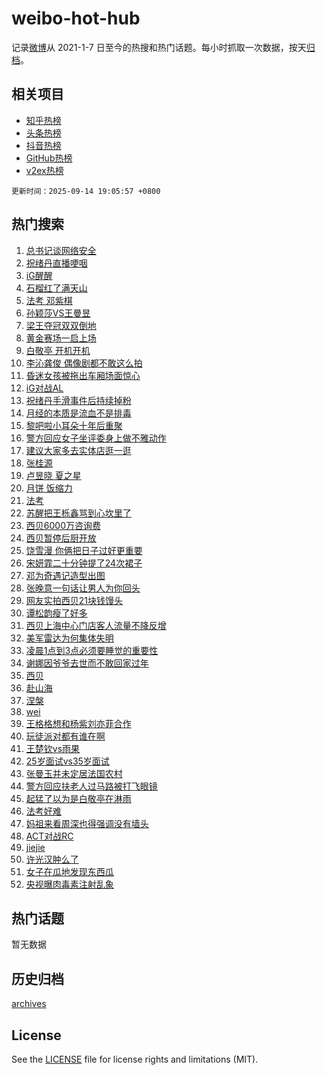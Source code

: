 # weibo-hot-hub

记录[微博](https://www.weibo.com)从 2021-1-7 日至今的热搜和热门话题。每小时抓取一次数据，按天[归档](archives)。

## 相关项目

- [知乎热榜](https://github.com/lonnyzhang423/zhihu-hot-hub)
- [头条热榜](https://github.com/lonnyzhang423/toutiao-hot-hub)
- [抖音热榜](https://github.com/lonnyzhang423/douyin-hot-hub)
- [GitHub热榜](https://github.com/lonnyzhang423/github-hot-hub)
- [v2ex热榜](https://github.com/lonnyzhang423/v2ex-hot-hub)


`更新时间：2025-09-14 19:05:57 +0800`

## 热门搜索

1. [总书记谈网络安全](https://m.weibo.cn/search?containerid=100103type%3D1%26t%3D10%26q%3D%23%E6%80%BB%E4%B9%A6%E8%AE%B0%E8%B0%88%E7%BD%91%E7%BB%9C%E5%AE%89%E5%85%A8%23&stream_entry_id=51&isnewpage=1&extparam=seat%3D1%26cate%3D10103%26pos%3D0%26q%3D%2523%25E6%2580%25BB%25E4%25B9%25A6%25E8%25AE%25B0%25E8%25B0%2588%25E7%25BD%2591%25E7%25BB%259C%25E5%25AE%2589%25E5%2585%25A8%2523%26dgr%3D0%26stream_entry_id%3D51%26c_type%3D51%26filter_type%3Drealtimehot%26display_time%3D1757847956%26pre_seqid%3D17578479563039161558134)
1. [祝绪丹直播哽咽](https://m.weibo.cn/search?containerid=100103type%3D1%26t%3D10%26q%3D%E7%A5%9D%E7%BB%AA%E4%B8%B9%E7%9B%B4%E6%92%AD%E5%93%BD%E5%92%BD&stream_entry_id=31&isnewpage=1&extparam=seat%3D1%26band_rank%3D1%26filter_type%3Drealtimehot%26c_type%3D31%26realpos%3D1%26cate%3D5001%26pos%3D0%26q%3D%25E7%25A5%259D%25E7%25BB%25AA%25E4%25B8%25B9%25E7%259B%25B4%25E6%2592%25AD%25E5%2593%25BD%25E5%2592%25BD%26dgr%3D0%26stream_entry_id%3D31%26lcate%3D5001%26flag%3D1%26display_time%3D1757847956%26pre_seqid%3D17578479563039161558134)
1. [iG醒醒](https://m.weibo.cn/search?containerid=100103type%3D1%26t%3D10%26q%3DiG%E9%86%92%E9%86%92&stream_entry_id=31&isnewpage=1&extparam=seat%3D1%26band_rank%3D2%26filter_type%3Drealtimehot%26c_type%3D31%26realpos%3D2%26cate%3D5001%26pos%3D1%26q%3DiG%25E9%2586%2592%25E9%2586%2592%26dgr%3D0%26stream_entry_id%3D31%26lcate%3D5001%26flag%3D1%26display_time%3D1757847956%26pre_seqid%3D17578479563039161558134)
1. [石榴红了满天山](https://m.weibo.cn/search?containerid=100103type%3D1%26t%3D10%26q%3D%23%E7%9F%B3%E6%A6%B4%E7%BA%A2%E4%BA%86%E6%BB%A1%E5%A4%A9%E5%B1%B1%23&stream_entry_id=31&isnewpage=1&extparam=seat%3D1%26band_rank%3D3%26filter_type%3Drealtimehot%26c_type%3D31%26realpos%3D3%26cate%3D5001%26pos%3D2%26q%3D%2523%25E7%259F%25B3%25E6%25A6%25B4%25E7%25BA%25A2%25E4%25BA%2586%25E6%25BB%25A1%25E5%25A4%25A9%25E5%25B1%25B1%2523%26dgr%3D0%26stream_entry_id%3D31%26lcate%3D5001%26flag%3D0%26display_time%3D1757847956%26pre_seqid%3D17578479563039161558134)
1. [法考 邓紫棋](https://m.weibo.cn/search?containerid=100103type%3D1%26t%3D10%26q%3D%E6%B3%95%E8%80%83+%E9%82%93%E7%B4%AB%E6%A3%8B&stream_entry_id=31&isnewpage=1&extparam=seat%3D1%26band_rank%3D4%26filter_type%3Drealtimehot%26c_type%3D31%26realpos%3D4%26cate%3D5001%26pos%3D3%26q%3D%25E6%25B3%2595%25E8%2580%2583%2520%25E9%2582%2593%25E7%25B4%25AB%25E6%25A3%258B%26dgr%3D0%26stream_entry_id%3D31%26lcate%3D5001%26flag%3D1%26display_time%3D1757847956%26pre_seqid%3D17578479563039161558134)
1. [孙颖莎VS王曼昱](https://m.weibo.cn/search?containerid=100103type%3D1%26t%3D10%26q%3D%E5%AD%99%E9%A2%96%E8%8E%8EVS%E7%8E%8B%E6%9B%BC%E6%98%B1&stream_entry_id=31&isnewpage=1&extparam=seat%3D1%26band_rank%3D5%26filter_type%3Drealtimehot%26c_type%3D31%26realpos%3D5%26cate%3D5001%26pos%3D4%26q%3D%25E5%25AD%2599%25E9%25A2%2596%25E8%258E%258EVS%25E7%258E%258B%25E6%259B%25BC%25E6%2598%25B1%26dgr%3D0%26stream_entry_id%3D31%26lcate%3D5001%26flag%3D1%26display_time%3D1757847956%26pre_seqid%3D17578479563039161558134)
1. [梁王夺冠双双倒地](https://m.weibo.cn/search?containerid=100103type%3D1%26t%3D10%26q%3D%23%E6%A2%81%E7%8E%8B%E5%A4%BA%E5%86%A0%E5%8F%8C%E5%8F%8C%E5%80%92%E5%9C%B0%23&stream_entry_id=31&isnewpage=1&extparam=seat%3D1%26band_rank%3D6%26filter_type%3Drealtimehot%26c_type%3D31%26realpos%3D6%26cate%3D5001%26pos%3D5%26q%3D%2523%25E6%25A2%2581%25E7%258E%258B%25E5%25A4%25BA%25E5%2586%25A0%25E5%258F%258C%25E5%258F%258C%25E5%2580%2592%25E5%259C%25B0%2523%26dgr%3D0%26stream_entry_id%3D31%26lcate%3D5001%26flag%3D0%26display_time%3D1757847956%26pre_seqid%3D17578479563039161558134)
1. [黄金赛场一启上场](https://m.weibo.cn/search?containerid=100103type%3D1%26t%3D10%26q%3D%23%E9%BB%84%E9%87%91%E8%B5%9B%E5%9C%BA%E4%B8%80%E5%90%AF%E4%B8%8A%E5%9C%BA%23&stream_entry_id=31&isnewpage=1&extparam=seat%3D1%26band_rank%3D7%26filter_type%3Drealtimehot%26topic_ad%3D1%26c_type%3D31%26is_ad_pos%3D1%26cate%3D5001%26pos%3D6%26q%3D%2523%25E9%25BB%2584%25E9%2587%2591%25E8%25B5%259B%25E5%259C%25BA%25E4%25B8%2580%25E5%2590%25AF%25E4%25B8%258A%25E5%259C%25BA%2523%26dgr%3D0%26stream_entry_id%3D31%26adid%3D301027%26lcate%3D5001%26display_time%3D1757847956%26pre_seqid%3D17578479563039161558134)
1. [白敬亭 开机开机](https://m.weibo.cn/search?containerid=100103type%3D1%26t%3D10%26q%3D%E7%99%BD%E6%95%AC%E4%BA%AD+%E5%BC%80%E6%9C%BA%E5%BC%80%E6%9C%BA&stream_entry_id=31&isnewpage=1&extparam=seat%3D1%26band_rank%3D7%26filter_type%3Drealtimehot%26c_type%3D31%26realpos%3D7%26cate%3D5001%26pos%3D7%26q%3D%25E7%2599%25BD%25E6%2595%25AC%25E4%25BA%25AD%2520%25E5%25BC%2580%25E6%259C%25BA%25E5%25BC%2580%25E6%259C%25BA%26dgr%3D0%26stream_entry_id%3D31%26lcate%3D5001%26flag%3D1%26display_time%3D1757847956%26pre_seqid%3D17578479563039161558134)
1. [李沁龚俊 偶像剧都不敢这么拍](https://m.weibo.cn/search?containerid=100103type%3D1%26t%3D10%26q%3D%E6%9D%8E%E6%B2%81%E9%BE%9A%E4%BF%8A+%E5%81%B6%E5%83%8F%E5%89%A7%E9%83%BD%E4%B8%8D%E6%95%A2%E8%BF%99%E4%B9%88%E6%8B%8D&stream_entry_id=31&isnewpage=1&extparam=seat%3D1%26band_rank%3D8%26filter_type%3Drealtimehot%26c_type%3D31%26realpos%3D8%26cate%3D5001%26pos%3D8%26q%3D%25E6%259D%258E%25E6%25B2%2581%25E9%25BE%259A%25E4%25BF%258A%2520%25E5%2581%25B6%25E5%2583%258F%25E5%2589%25A7%25E9%2583%25BD%25E4%25B8%258D%25E6%2595%25A2%25E8%25BF%2599%25E4%25B9%2588%25E6%258B%258D%26dgr%3D0%26stream_entry_id%3D31%26lcate%3D5001%26flag%3D1%26display_time%3D1757847956%26pre_seqid%3D17578479563039161558134)
1. [昏迷女孩被拖出车厢场面惊心](https://m.weibo.cn/search?containerid=100103type%3D1%26t%3D10%26q%3D%23%E6%98%8F%E8%BF%B7%E5%A5%B3%E5%AD%A9%E8%A2%AB%E6%8B%96%E5%87%BA%E8%BD%A6%E5%8E%A2%E5%9C%BA%E9%9D%A2%E6%83%8A%E5%BF%83%23&stream_entry_id=31&isnewpage=1&extparam=seat%3D1%26band_rank%3D9%26filter_type%3Drealtimehot%26c_type%3D31%26realpos%3D9%26cate%3D5001%26pos%3D9%26q%3D%2523%25E6%2598%258F%25E8%25BF%25B7%25E5%25A5%25B3%25E5%25AD%25A9%25E8%25A2%25AB%25E6%258B%2596%25E5%2587%25BA%25E8%25BD%25A6%25E5%258E%25A2%25E5%259C%25BA%25E9%259D%25A2%25E6%2583%258A%25E5%25BF%2583%2523%26dgr%3D0%26stream_entry_id%3D31%26lcate%3D5001%26flag%3D0%26display_time%3D1757847956%26pre_seqid%3D17578479563039161558134)
1. [iG对战AL](https://m.weibo.cn/search?containerid=100103type%3D1%26t%3D10%26q%3D%23iG%E5%AF%B9%E6%88%98AL%23&stream_entry_id=31&isnewpage=1&extparam=seat%3D1%26band_rank%3D10%26filter_type%3Drealtimehot%26c_type%3D31%26realpos%3D10%26cate%3D5001%26pos%3D10%26q%3D%2523iG%25E5%25AF%25B9%25E6%2588%2598AL%2523%26dgr%3D0%26stream_entry_id%3D31%26lcate%3D5001%26flag%3D1%26display_time%3D1757847956%26pre_seqid%3D17578479563039161558134)
1. [祝绪丹手滑事件后持续掉粉](https://m.weibo.cn/search?containerid=100103type%3D1%26t%3D10%26q%3D%23%E7%A5%9D%E7%BB%AA%E4%B8%B9%E6%89%8B%E6%BB%91%E4%BA%8B%E4%BB%B6%E5%90%8E%E6%8C%81%E7%BB%AD%E6%8E%89%E7%B2%89%23&stream_entry_id=31&isnewpage=1&extparam=seat%3D1%26band_rank%3D11%26filter_type%3Drealtimehot%26c_type%3D31%26realpos%3D11%26cate%3D5001%26pos%3D11%26q%3D%2523%25E7%25A5%259D%25E7%25BB%25AA%25E4%25B8%25B9%25E6%2589%258B%25E6%25BB%2591%25E4%25BA%258B%25E4%25BB%25B6%25E5%2590%258E%25E6%258C%2581%25E7%25BB%25AD%25E6%258E%2589%25E7%25B2%2589%2523%26dgr%3D0%26stream_entry_id%3D31%26lcate%3D5001%26flag%3D2%26display_time%3D1757847956%26pre_seqid%3D17578479563039161558134)
1. [月经的本质是流血不是排毒](https://m.weibo.cn/search?containerid=100103type%3D1%26t%3D10%26q%3D%E6%9C%88%E7%BB%8F%E7%9A%84%E6%9C%AC%E8%B4%A8%E6%98%AF%E6%B5%81%E8%A1%80%E4%B8%8D%E6%98%AF%E6%8E%92%E6%AF%92&stream_entry_id=31&isnewpage=1&extparam=seat%3D1%26band_rank%3D12%26filter_type%3Drealtimehot%26c_type%3D31%26realpos%3D12%26cate%3D5001%26pos%3D12%26q%3D%25E6%259C%2588%25E7%25BB%258F%25E7%259A%2584%25E6%259C%25AC%25E8%25B4%25A8%25E6%2598%25AF%25E6%25B5%2581%25E8%25A1%2580%25E4%25B8%258D%25E6%2598%25AF%25E6%258E%2592%25E6%25AF%2592%26dgr%3D0%26stream_entry_id%3D31%26lcate%3D5001%26flag%3D2%26display_time%3D1757847956%26pre_seqid%3D17578479563039161558134)
1. [黎吧啦小耳朵十年后重聚](https://m.weibo.cn/search?containerid=100103type%3D1%26t%3D10%26q%3D%23%E9%BB%8E%E5%90%A7%E5%95%A6%E5%B0%8F%E8%80%B3%E6%9C%B5%E5%8D%81%E5%B9%B4%E5%90%8E%E9%87%8D%E8%81%9A%23&stream_entry_id=31&isnewpage=1&extparam=seat%3D1%26band_rank%3D13%26filter_type%3Drealtimehot%26c_type%3D31%26realpos%3D13%26cate%3D5001%26pos%3D13%26q%3D%2523%25E9%25BB%258E%25E5%2590%25A7%25E5%2595%25A6%25E5%25B0%258F%25E8%2580%25B3%25E6%259C%25B5%25E5%258D%2581%25E5%25B9%25B4%25E5%2590%258E%25E9%2587%258D%25E8%2581%259A%2523%26dgr%3D0%26stream_entry_id%3D31%26lcate%3D5001%26flag%3D0%26display_time%3D1757847956%26pre_seqid%3D17578479563039161558134)
1. [警方回应女子坐评委身上做不雅动作](https://m.weibo.cn/search?containerid=100103type%3D1%26t%3D10%26q%3D%23%E8%AD%A6%E6%96%B9%E5%9B%9E%E5%BA%94%E5%A5%B3%E5%AD%90%E5%9D%90%E8%AF%84%E5%A7%94%E8%BA%AB%E4%B8%8A%E5%81%9A%E4%B8%8D%E9%9B%85%E5%8A%A8%E4%BD%9C%23&stream_entry_id=31&isnewpage=1&extparam=seat%3D1%26band_rank%3D14%26filter_type%3Drealtimehot%26c_type%3D31%26realpos%3D14%26cate%3D5001%26pos%3D14%26q%3D%2523%25E8%25AD%25A6%25E6%2596%25B9%25E5%259B%259E%25E5%25BA%2594%25E5%25A5%25B3%25E5%25AD%2590%25E5%259D%2590%25E8%25AF%2584%25E5%25A7%2594%25E8%25BA%25AB%25E4%25B8%258A%25E5%2581%259A%25E4%25B8%258D%25E9%259B%2585%25E5%258A%25A8%25E4%25BD%259C%2523%26dgr%3D0%26stream_entry_id%3D31%26lcate%3D5001%26flag%3D1%26display_time%3D1757847956%26pre_seqid%3D17578479563039161558134)
1. [建议大家多去实体店逛一逛](https://m.weibo.cn/search?containerid=100103type%3D1%26t%3D10%26q%3D%E5%BB%BA%E8%AE%AE%E5%A4%A7%E5%AE%B6%E5%A4%9A%E5%8E%BB%E5%AE%9E%E4%BD%93%E5%BA%97%E9%80%9B%E4%B8%80%E9%80%9B&stream_entry_id=31&isnewpage=1&extparam=seat%3D1%26band_rank%3D15%26filter_type%3Drealtimehot%26c_type%3D31%26realpos%3D15%26cate%3D5001%26pos%3D15%26q%3D%25E5%25BB%25BA%25E8%25AE%25AE%25E5%25A4%25A7%25E5%25AE%25B6%25E5%25A4%259A%25E5%258E%25BB%25E5%25AE%259E%25E4%25BD%2593%25E5%25BA%2597%25E9%2580%259B%25E4%25B8%2580%25E9%2580%259B%26dgr%3D0%26stream_entry_id%3D31%26lcate%3D5001%26flag%3D2%26display_time%3D1757847956%26pre_seqid%3D17578479563039161558134)
1. [张桂源](https://m.weibo.cn/search?containerid=100103type%3D1%26t%3D10%26q%3D%E5%BC%A0%E6%A1%82%E6%BA%90&stream_entry_id=31&isnewpage=1&extparam=seat%3D1%26band_rank%3D16%26filter_type%3Drealtimehot%26c_type%3D31%26realpos%3D16%26cate%3D5001%26pos%3D16%26q%3D%25E5%25BC%25A0%25E6%25A1%2582%25E6%25BA%2590%26dgr%3D0%26stream_entry_id%3D31%26lcate%3D5001%26flag%3D1%26display_time%3D1757847956%26pre_seqid%3D17578479563039161558134)
1. [卢昱晓 夏之星](https://m.weibo.cn/search?containerid=100103type%3D1%26t%3D10%26q%3D%E5%8D%A2%E6%98%B1%E6%99%93+%E5%A4%8F%E4%B9%8B%E6%98%9F&stream_entry_id=31&isnewpage=1&extparam=seat%3D1%26band_rank%3D17%26filter_type%3Drealtimehot%26c_type%3D31%26realpos%3D17%26cate%3D5001%26pos%3D17%26q%3D%25E5%258D%25A2%25E6%2598%25B1%25E6%2599%2593%2520%25E5%25A4%258F%25E4%25B9%258B%25E6%2598%259F%26dgr%3D0%26stream_entry_id%3D31%26lcate%3D5001%26flag%3D0%26display_time%3D1757847956%26pre_seqid%3D17578479563039161558134)
1. [月饼 饭缩力](https://m.weibo.cn/search?containerid=100103type%3D1%26t%3D10%26q%3D%E6%9C%88%E9%A5%BC+%E9%A5%AD%E7%BC%A9%E5%8A%9B&stream_entry_id=31&isnewpage=1&extparam=seat%3D1%26band_rank%3D18%26filter_type%3Drealtimehot%26c_type%3D31%26realpos%3D18%26cate%3D5001%26pos%3D18%26q%3D%25E6%259C%2588%25E9%25A5%25BC%2520%25E9%25A5%25AD%25E7%25BC%25A9%25E5%258A%259B%26dgr%3D0%26stream_entry_id%3D31%26lcate%3D5001%26flag%3D1%26display_time%3D1757847956%26pre_seqid%3D17578479563039161558134)
1. [法考](https://m.weibo.cn/search?containerid=100103type%3D1%26t%3D10%26q%3D%E6%B3%95%E8%80%83&stream_entry_id=31&isnewpage=1&extparam=seat%3D1%26band_rank%3D19%26filter_type%3Drealtimehot%26c_type%3D31%26realpos%3D19%26cate%3D5001%26pos%3D19%26q%3D%25E6%25B3%2595%25E8%2580%2583%26dgr%3D0%26stream_entry_id%3D31%26lcate%3D5001%26flag%3D1%26display_time%3D1757847956%26pre_seqid%3D17578479563039161558134)
1. [苏醒把王栎鑫骂到心坎里了](https://m.weibo.cn/search?containerid=100103type%3D1%26t%3D10%26q%3D%E8%8B%8F%E9%86%92%E6%8A%8A%E7%8E%8B%E6%A0%8E%E9%91%AB%E9%AA%82%E5%88%B0%E5%BF%83%E5%9D%8E%E9%87%8C%E4%BA%86&stream_entry_id=31&isnewpage=1&extparam=seat%3D1%26band_rank%3D20%26filter_type%3Drealtimehot%26c_type%3D31%26realpos%3D20%26cate%3D5001%26pos%3D20%26q%3D%25E8%258B%258F%25E9%2586%2592%25E6%258A%258A%25E7%258E%258B%25E6%25A0%258E%25E9%2591%25AB%25E9%25AA%2582%25E5%2588%25B0%25E5%25BF%2583%25E5%259D%258E%25E9%2587%258C%25E4%25BA%2586%26dgr%3D0%26stream_entry_id%3D31%26lcate%3D5001%26flag%3D1%26display_time%3D1757847956%26pre_seqid%3D17578479563039161558134)
1. [西贝6000万咨询费](https://m.weibo.cn/search?containerid=100103type%3D1%26t%3D10%26q%3D%23%E8%A5%BF%E8%B4%9D6000%E4%B8%87%E5%92%A8%E8%AF%A2%E8%B4%B9%23&stream_entry_id=31&isnewpage=1&extparam=seat%3D1%26band_rank%3D21%26filter_type%3Drealtimehot%26c_type%3D31%26realpos%3D21%26cate%3D5001%26pos%3D21%26q%3D%2523%25E8%25A5%25BF%25E8%25B4%259D6000%25E4%25B8%2587%25E5%2592%25A8%25E8%25AF%25A2%25E8%25B4%25B9%2523%26dgr%3D0%26stream_entry_id%3D31%26lcate%3D5001%26flag%3D2%26display_time%3D1757847956%26pre_seqid%3D17578479563039161558134)
1. [西贝暂停后厨开放](https://m.weibo.cn/search?containerid=100103type%3D1%26t%3D10%26q%3D%E8%A5%BF%E8%B4%9D%E6%9A%82%E5%81%9C%E5%90%8E%E5%8E%A8%E5%BC%80%E6%94%BE&stream_entry_id=31&isnewpage=1&extparam=seat%3D1%26band_rank%3D22%26filter_type%3Drealtimehot%26c_type%3D31%26realpos%3D22%26cate%3D5001%26pos%3D22%26q%3D%25E8%25A5%25BF%25E8%25B4%259D%25E6%259A%2582%25E5%2581%259C%25E5%2590%258E%25E5%258E%25A8%25E5%25BC%2580%25E6%2594%25BE%26dgr%3D0%26stream_entry_id%3D31%26lcate%3D5001%26flag%3D1%26display_time%3D1757847956%26pre_seqid%3D17578479563039161558134)
1. [饶雪漫 你俩把日子过好更重要](https://m.weibo.cn/search?containerid=100103type%3D1%26t%3D10%26q%3D%E9%A5%B6%E9%9B%AA%E6%BC%AB+%E4%BD%A0%E4%BF%A9%E6%8A%8A%E6%97%A5%E5%AD%90%E8%BF%87%E5%A5%BD%E6%9B%B4%E9%87%8D%E8%A6%81&stream_entry_id=31&isnewpage=1&extparam=seat%3D1%26band_rank%3D23%26filter_type%3Drealtimehot%26c_type%3D31%26realpos%3D23%26cate%3D5001%26pos%3D23%26q%3D%25E9%25A5%25B6%25E9%259B%25AA%25E6%25BC%25AB%2520%25E4%25BD%25A0%25E4%25BF%25A9%25E6%258A%258A%25E6%2597%25A5%25E5%25AD%2590%25E8%25BF%2587%25E5%25A5%25BD%25E6%259B%25B4%25E9%2587%258D%25E8%25A6%2581%26dgr%3D0%26stream_entry_id%3D31%26lcate%3D5001%26flag%3D1%26display_time%3D1757847956%26pre_seqid%3D17578479563039161558134)
1. [宋妍霏二十分钟提了24次裙子](https://m.weibo.cn/search?containerid=100103type%3D1%26t%3D10%26q%3D%E5%AE%8B%E5%A6%8D%E9%9C%8F%E4%BA%8C%E5%8D%81%E5%88%86%E9%92%9F%E6%8F%90%E4%BA%8624%E6%AC%A1%E8%A3%99%E5%AD%90&stream_entry_id=31&isnewpage=1&extparam=seat%3D1%26band_rank%3D24%26filter_type%3Drealtimehot%26c_type%3D31%26realpos%3D24%26cate%3D5001%26pos%3D24%26q%3D%25E5%25AE%258B%25E5%25A6%258D%25E9%259C%258F%25E4%25BA%258C%25E5%258D%2581%25E5%2588%2586%25E9%2592%259F%25E6%258F%2590%25E4%25BA%258624%25E6%25AC%25A1%25E8%25A3%2599%25E5%25AD%2590%26dgr%3D0%26stream_entry_id%3D31%26lcate%3D5001%26flag%3D1%26display_time%3D1757847956%26pre_seqid%3D17578479563039161558134)
1. [邓为奇遇记造型出图](https://m.weibo.cn/search?containerid=100103type%3D1%26t%3D10%26q%3D%23%E9%82%93%E4%B8%BA%E5%A5%87%E9%81%87%E8%AE%B0%E9%80%A0%E5%9E%8B%E5%87%BA%E5%9B%BE%23&stream_entry_id=31&isnewpage=1&extparam=seat%3D1%26band_rank%3D25%26filter_type%3Drealtimehot%26c_type%3D31%26realpos%3D25%26cate%3D5001%26pos%3D25%26q%3D%2523%25E9%2582%2593%25E4%25B8%25BA%25E5%25A5%2587%25E9%2581%2587%25E8%25AE%25B0%25E9%2580%25A0%25E5%259E%258B%25E5%2587%25BA%25E5%259B%25BE%2523%26dgr%3D0%26stream_entry_id%3D31%26lcate%3D5001%26flag%3D1%26display_time%3D1757847956%26pre_seqid%3D17578479563039161558134)
1. [张晚意一句话让男人为你回头](https://m.weibo.cn/search?containerid=100103type%3D1%26t%3D10%26q%3D%E5%BC%A0%E6%99%9A%E6%84%8F%E4%B8%80%E5%8F%A5%E8%AF%9D%E8%AE%A9%E7%94%B7%E4%BA%BA%E4%B8%BA%E4%BD%A0%E5%9B%9E%E5%A4%B4&stream_entry_id=31&isnewpage=1&extparam=seat%3D1%26band_rank%3D26%26filter_type%3Drealtimehot%26c_type%3D31%26realpos%3D26%26cate%3D5001%26pos%3D26%26q%3D%25E5%25BC%25A0%25E6%2599%259A%25E6%2584%258F%25E4%25B8%2580%25E5%258F%25A5%25E8%25AF%259D%25E8%25AE%25A9%25E7%2594%25B7%25E4%25BA%25BA%25E4%25B8%25BA%25E4%25BD%25A0%25E5%259B%259E%25E5%25A4%25B4%26dgr%3D0%26stream_entry_id%3D31%26lcate%3D5001%26flag%3D1%26display_time%3D1757847956%26pre_seqid%3D17578479563039161558134)
1. [网友实拍西贝21块钱馒头](https://m.weibo.cn/search?containerid=100103type%3D1%26t%3D10%26q%3D%E7%BD%91%E5%8F%8B%E5%AE%9E%E6%8B%8D%E8%A5%BF%E8%B4%9D21%E5%9D%97%E9%92%B1%E9%A6%92%E5%A4%B4&stream_entry_id=31&isnewpage=1&extparam=seat%3D1%26band_rank%3D27%26filter_type%3Drealtimehot%26c_type%3D31%26realpos%3D27%26cate%3D5001%26pos%3D27%26q%3D%25E7%25BD%2591%25E5%258F%258B%25E5%25AE%259E%25E6%258B%258D%25E8%25A5%25BF%25E8%25B4%259D21%25E5%259D%2597%25E9%2592%25B1%25E9%25A6%2592%25E5%25A4%25B4%26dgr%3D0%26stream_entry_id%3D31%26lcate%3D5001%26flag%3D0%26display_time%3D1757847956%26pre_seqid%3D17578479563039161558134)
1. [谭松韵瘦了好多](https://m.weibo.cn/search?containerid=100103type%3D1%26t%3D10%26q%3D%E8%B0%AD%E6%9D%BE%E9%9F%B5%E7%98%A6%E4%BA%86%E5%A5%BD%E5%A4%9A&stream_entry_id=31&isnewpage=1&extparam=seat%3D1%26band_rank%3D28%26filter_type%3Drealtimehot%26c_type%3D31%26realpos%3D28%26cate%3D5001%26pos%3D28%26q%3D%25E8%25B0%25AD%25E6%259D%25BE%25E9%259F%25B5%25E7%2598%25A6%25E4%25BA%2586%25E5%25A5%25BD%25E5%25A4%259A%26dgr%3D0%26stream_entry_id%3D31%26lcate%3D5001%26flag%3D0%26display_time%3D1757847956%26pre_seqid%3D17578479563039161558134)
1. [西贝上海中心门店客人流量不降反增](https://m.weibo.cn/search?containerid=100103type%3D1%26t%3D10%26q%3D%23%E8%A5%BF%E8%B4%9D%E4%B8%8A%E6%B5%B7%E4%B8%AD%E5%BF%83%E9%97%A8%E5%BA%97%E5%AE%A2%E4%BA%BA%E6%B5%81%E9%87%8F%E4%B8%8D%E9%99%8D%E5%8F%8D%E5%A2%9E%23&stream_entry_id=31&isnewpage=1&extparam=seat%3D1%26band_rank%3D29%26filter_type%3Drealtimehot%26c_type%3D31%26realpos%3D29%26cate%3D5001%26pos%3D29%26q%3D%2523%25E8%25A5%25BF%25E8%25B4%259D%25E4%25B8%258A%25E6%25B5%25B7%25E4%25B8%25AD%25E5%25BF%2583%25E9%2597%25A8%25E5%25BA%2597%25E5%25AE%25A2%25E4%25BA%25BA%25E6%25B5%2581%25E9%2587%258F%25E4%25B8%258D%25E9%2599%258D%25E5%258F%258D%25E5%25A2%259E%2523%26dgr%3D0%26stream_entry_id%3D31%26lcate%3D5001%26flag%3D0%26display_time%3D1757847956%26pre_seqid%3D17578479563039161558134)
1. [美军雷达为何集体失明](https://m.weibo.cn/search?containerid=100103type%3D1%26t%3D10%26q%3D%23%E7%BE%8E%E5%86%9B%E9%9B%B7%E8%BE%BE%E4%B8%BA%E4%BD%95%E9%9B%86%E4%BD%93%E5%A4%B1%E6%98%8E%23&stream_entry_id=31&isnewpage=1&extparam=seat%3D1%26band_rank%3D30%26filter_type%3Drealtimehot%26c_type%3D31%26realpos%3D30%26cate%3D5001%26pos%3D30%26q%3D%2523%25E7%25BE%258E%25E5%2586%259B%25E9%259B%25B7%25E8%25BE%25BE%25E4%25B8%25BA%25E4%25BD%2595%25E9%259B%2586%25E4%25BD%2593%25E5%25A4%25B1%25E6%2598%258E%2523%26dgr%3D0%26stream_entry_id%3D31%26lcate%3D5001%26flag%3D0%26display_time%3D1757847956%26pre_seqid%3D17578479563039161558134)
1. [凌晨1点到3点必须要睡觉的重要性](https://m.weibo.cn/search?containerid=100103type%3D1%26t%3D10%26q%3D%E5%87%8C%E6%99%A81%E7%82%B9%E5%88%B03%E7%82%B9%E5%BF%85%E9%A1%BB%E8%A6%81%E7%9D%A1%E8%A7%89%E7%9A%84%E9%87%8D%E8%A6%81%E6%80%A7&stream_entry_id=31&isnewpage=1&extparam=seat%3D1%26band_rank%3D31%26filter_type%3Drealtimehot%26c_type%3D31%26realpos%3D31%26cate%3D5001%26pos%3D31%26q%3D%25E5%2587%258C%25E6%2599%25A81%25E7%2582%25B9%25E5%2588%25B03%25E7%2582%25B9%25E5%25BF%2585%25E9%25A1%25BB%25E8%25A6%2581%25E7%259D%25A1%25E8%25A7%2589%25E7%259A%2584%25E9%2587%258D%25E8%25A6%2581%25E6%2580%25A7%26dgr%3D0%26stream_entry_id%3D31%26lcate%3D5001%26flag%3D0%26display_time%3D1757847956%26pre_seqid%3D17578479563039161558134)
1. [谢娜因爷爷去世而不敢回家过年](https://m.weibo.cn/search?containerid=100103type%3D1%26t%3D10%26q%3D%E8%B0%A2%E5%A8%9C%E5%9B%A0%E7%88%B7%E7%88%B7%E5%8E%BB%E4%B8%96%E8%80%8C%E4%B8%8D%E6%95%A2%E5%9B%9E%E5%AE%B6%E8%BF%87%E5%B9%B4&stream_entry_id=31&isnewpage=1&extparam=seat%3D1%26band_rank%3D32%26filter_type%3Drealtimehot%26c_type%3D31%26realpos%3D32%26cate%3D5001%26pos%3D32%26q%3D%25E8%25B0%25A2%25E5%25A8%259C%25E5%259B%25A0%25E7%2588%25B7%25E7%2588%25B7%25E5%258E%25BB%25E4%25B8%2596%25E8%2580%258C%25E4%25B8%258D%25E6%2595%25A2%25E5%259B%259E%25E5%25AE%25B6%25E8%25BF%2587%25E5%25B9%25B4%26dgr%3D0%26stream_entry_id%3D31%26lcate%3D5001%26flag%3D0%26display_time%3D1757847956%26pre_seqid%3D17578479563039161558134)
1. [西贝](https://m.weibo.cn/search?containerid=100103type%3D1%26t%3D10%26q%3D%E8%A5%BF%E8%B4%9D&stream_entry_id=31&isnewpage=1&extparam=seat%3D1%26band_rank%3D33%26filter_type%3Drealtimehot%26c_type%3D31%26realpos%3D33%26cate%3D5001%26pos%3D33%26q%3D%25E8%25A5%25BF%25E8%25B4%259D%26dgr%3D0%26stream_entry_id%3D31%26lcate%3D5001%26flag%3D0%26display_time%3D1757847956%26pre_seqid%3D17578479563039161558134)
1. [赴山海](https://m.weibo.cn/search?containerid=100103type%3D1%26t%3D10%26q%3D%E8%B5%B4%E5%B1%B1%E6%B5%B7&stream_entry_id=31&isnewpage=1&extparam=seat%3D1%26band_rank%3D34%26filter_type%3Drealtimehot%26c_type%3D31%26realpos%3D34%26cate%3D5001%26pos%3D34%26q%3D%25E8%25B5%25B4%25E5%25B1%25B1%25E6%25B5%25B7%26dgr%3D0%26stream_entry_id%3D31%26lcate%3D5001%26flag%3D1%26display_time%3D1757847956%26pre_seqid%3D17578479563039161558134)
1. [涅槃](https://m.weibo.cn/search?containerid=100103type%3D1%26t%3D10%26q%3D%E6%B6%85%E6%A7%83&stream_entry_id=31&isnewpage=1&extparam=seat%3D1%26band_rank%3D35%26filter_type%3Drealtimehot%26c_type%3D31%26realpos%3D35%26cate%3D5001%26pos%3D35%26q%3D%25E6%25B6%2585%25E6%25A7%2583%26dgr%3D0%26stream_entry_id%3D31%26lcate%3D5001%26flag%3D1%26display_time%3D1757847956%26pre_seqid%3D17578479563039161558134)
1. [wei](https://m.weibo.cn/search?containerid=100103type%3D1%26t%3D10%26q%3Dwei&stream_entry_id=31&isnewpage=1&extparam=seat%3D1%26band_rank%3D36%26filter_type%3Drealtimehot%26c_type%3D31%26realpos%3D36%26cate%3D5001%26pos%3D36%26q%3Dwei%26dgr%3D0%26stream_entry_id%3D31%26lcate%3D5001%26flag%3D1%26display_time%3D1757847956%26pre_seqid%3D17578479563039161558134)
1. [王格格想和杨紫刘亦菲合作](https://m.weibo.cn/search?containerid=100103type%3D1%26t%3D10%26q%3D%23%E7%8E%8B%E6%A0%BC%E6%A0%BC%E6%83%B3%E5%92%8C%E6%9D%A8%E7%B4%AB%E5%88%98%E4%BA%A6%E8%8F%B2%E5%90%88%E4%BD%9C%23&stream_entry_id=31&isnewpage=1&extparam=seat%3D1%26band_rank%3D37%26filter_type%3Drealtimehot%26c_type%3D31%26realpos%3D37%26cate%3D5001%26pos%3D37%26q%3D%2523%25E7%258E%258B%25E6%25A0%25BC%25E6%25A0%25BC%25E6%2583%25B3%25E5%2592%258C%25E6%259D%25A8%25E7%25B4%25AB%25E5%2588%2598%25E4%25BA%25A6%25E8%258F%25B2%25E5%2590%2588%25E4%25BD%259C%2523%26dgr%3D0%26stream_entry_id%3D31%26lcate%3D5001%26flag%3D1%26display_time%3D1757847956%26pre_seqid%3D17578479563039161558134)
1. [玩徒派对都有谁在啊](https://m.weibo.cn/search?containerid=100103type%3D1%26t%3D10%26q%3D%23%E7%8E%A9%E5%BE%92%E6%B4%BE%E5%AF%B9%E9%83%BD%E6%9C%89%E8%B0%81%E5%9C%A8%E5%95%8A%23&stream_entry_id=31&isnewpage=1&extparam=seat%3D1%26band_rank%3D38%26filter_type%3Drealtimehot%26c_type%3D31%26realpos%3D38%26cate%3D5001%26pos%3D38%26q%3D%2523%25E7%258E%25A9%25E5%25BE%2592%25E6%25B4%25BE%25E5%25AF%25B9%25E9%2583%25BD%25E6%259C%2589%25E8%25B0%2581%25E5%259C%25A8%25E5%2595%258A%2523%26dgr%3D0%26stream_entry_id%3D31%26lcate%3D5001%26flag%3D1%26display_time%3D1757847956%26pre_seqid%3D17578479563039161558134)
1. [王楚钦vs雨果](https://m.weibo.cn/search?containerid=100103type%3D1%26t%3D10%26q%3D%23%E7%8E%8B%E6%A5%9A%E9%92%A6vs%E9%9B%A8%E6%9E%9C%23&stream_entry_id=31&isnewpage=1&extparam=seat%3D1%26band_rank%3D39%26filter_type%3Drealtimehot%26c_type%3D31%26realpos%3D39%26cate%3D5001%26pos%3D39%26q%3D%2523%25E7%258E%258B%25E6%25A5%259A%25E9%2592%25A6vs%25E9%259B%25A8%25E6%259E%259C%2523%26dgr%3D0%26stream_entry_id%3D31%26lcate%3D5001%26flag%3D1%26display_time%3D1757847956%26pre_seqid%3D17578479563039161558134)
1. [25岁面试vs35岁面试](https://m.weibo.cn/search?containerid=100103type%3D1%26t%3D10%26q%3D25%E5%B2%81%E9%9D%A2%E8%AF%95vs35%E5%B2%81%E9%9D%A2%E8%AF%95&stream_entry_id=31&isnewpage=1&extparam=seat%3D1%26band_rank%3D40%26filter_type%3Drealtimehot%26c_type%3D31%26realpos%3D40%26cate%3D5001%26pos%3D40%26q%3D25%25E5%25B2%2581%25E9%259D%25A2%25E8%25AF%2595vs35%25E5%25B2%2581%25E9%259D%25A2%25E8%25AF%2595%26dgr%3D0%26stream_entry_id%3D31%26lcate%3D5001%26flag%3D0%26display_time%3D1757847956%26pre_seqid%3D17578479563039161558134)
1. [张曼玉并未定居法国农村](https://m.weibo.cn/search?containerid=100103type%3D1%26t%3D10%26q%3D%23%E5%BC%A0%E6%9B%BC%E7%8E%89%E5%B9%B6%E6%9C%AA%E5%AE%9A%E5%B1%85%E6%B3%95%E5%9B%BD%E5%86%9C%E6%9D%91%23&stream_entry_id=31&isnewpage=1&extparam=seat%3D1%26band_rank%3D41%26filter_type%3Drealtimehot%26c_type%3D31%26realpos%3D41%26cate%3D5001%26pos%3D41%26q%3D%2523%25E5%25BC%25A0%25E6%259B%25BC%25E7%258E%2589%25E5%25B9%25B6%25E6%259C%25AA%25E5%25AE%259A%25E5%25B1%2585%25E6%25B3%2595%25E5%259B%25BD%25E5%2586%259C%25E6%259D%2591%2523%26dgr%3D0%26stream_entry_id%3D31%26lcate%3D5001%26flag%3D1%26display_time%3D1757847956%26pre_seqid%3D17578479563039161558134)
1. [警方回应扶老人过马路被打飞眼镜](https://m.weibo.cn/search?containerid=100103type%3D1%26t%3D10%26q%3D%23%E8%AD%A6%E6%96%B9%E5%9B%9E%E5%BA%94%E6%89%B6%E8%80%81%E4%BA%BA%E8%BF%87%E9%A9%AC%E8%B7%AF%E8%A2%AB%E6%89%93%E9%A3%9E%E7%9C%BC%E9%95%9C%23&stream_entry_id=31&isnewpage=1&extparam=seat%3D1%26band_rank%3D42%26filter_type%3Drealtimehot%26c_type%3D31%26realpos%3D42%26cate%3D5001%26pos%3D42%26q%3D%2523%25E8%25AD%25A6%25E6%2596%25B9%25E5%259B%259E%25E5%25BA%2594%25E6%2589%25B6%25E8%2580%2581%25E4%25BA%25BA%25E8%25BF%2587%25E9%25A9%25AC%25E8%25B7%25AF%25E8%25A2%25AB%25E6%2589%2593%25E9%25A3%259E%25E7%259C%25BC%25E9%2595%259C%2523%26dgr%3D0%26stream_entry_id%3D31%26lcate%3D5001%26flag%3D1%26display_time%3D1757847956%26pre_seqid%3D17578479563039161558134)
1. [起猛了以为是白敬亭在淋雨](https://m.weibo.cn/search?containerid=100103type%3D1%26t%3D10%26q%3D%E8%B5%B7%E7%8C%9B%E4%BA%86%E4%BB%A5%E4%B8%BA%E6%98%AF%E7%99%BD%E6%95%AC%E4%BA%AD%E5%9C%A8%E6%B7%8B%E9%9B%A8&stream_entry_id=31&isnewpage=1&extparam=seat%3D1%26band_rank%3D43%26filter_type%3Drealtimehot%26c_type%3D31%26realpos%3D43%26cate%3D5001%26pos%3D43%26q%3D%25E8%25B5%25B7%25E7%258C%259B%25E4%25BA%2586%25E4%25BB%25A5%25E4%25B8%25BA%25E6%2598%25AF%25E7%2599%25BD%25E6%2595%25AC%25E4%25BA%25AD%25E5%259C%25A8%25E6%25B7%258B%25E9%259B%25A8%26dgr%3D0%26stream_entry_id%3D31%26lcate%3D5001%26flag%3D1%26display_time%3D1757847956%26pre_seqid%3D17578479563039161558134)
1. [法考好难](https://m.weibo.cn/search?containerid=100103type%3D1%26t%3D10%26q%3D%E6%B3%95%E8%80%83%E5%A5%BD%E9%9A%BE&stream_entry_id=31&isnewpage=1&extparam=seat%3D1%26band_rank%3D44%26filter_type%3Drealtimehot%26c_type%3D31%26realpos%3D44%26cate%3D5001%26pos%3D44%26q%3D%25E6%25B3%2595%25E8%2580%2583%25E5%25A5%25BD%25E9%259A%25BE%26dgr%3D0%26stream_entry_id%3D31%26lcate%3D5001%26flag%3D1%26display_time%3D1757847956%26pre_seqid%3D17578479563039161558134)
1. [妈祖来看周深也得强调没有墙头](https://m.weibo.cn/search?containerid=100103type%3D1%26t%3D10%26q%3D%E5%A6%88%E7%A5%96%E6%9D%A5%E7%9C%8B%E5%91%A8%E6%B7%B1%E4%B9%9F%E5%BE%97%E5%BC%BA%E8%B0%83%E6%B2%A1%E6%9C%89%E5%A2%99%E5%A4%B4&stream_entry_id=31&isnewpage=1&extparam=seat%3D1%26band_rank%3D45%26filter_type%3Drealtimehot%26c_type%3D31%26realpos%3D45%26cate%3D5001%26pos%3D45%26q%3D%25E5%25A6%2588%25E7%25A5%2596%25E6%259D%25A5%25E7%259C%258B%25E5%2591%25A8%25E6%25B7%25B1%25E4%25B9%259F%25E5%25BE%2597%25E5%25BC%25BA%25E8%25B0%2583%25E6%25B2%25A1%25E6%259C%2589%25E5%25A2%2599%25E5%25A4%25B4%26dgr%3D0%26stream_entry_id%3D31%26lcate%3D5001%26flag%3D1%26display_time%3D1757847956%26pre_seqid%3D17578479563039161558134)
1. [ACT对战RC](https://m.weibo.cn/search?containerid=100103type%3D1%26t%3D10%26q%3DACT%E5%AF%B9%E6%88%98RC&stream_entry_id=31&isnewpage=1&extparam=seat%3D1%26band_rank%3D46%26filter_type%3Drealtimehot%26c_type%3D31%26realpos%3D46%26cate%3D5001%26pos%3D46%26q%3DACT%25E5%25AF%25B9%25E6%2588%2598RC%26dgr%3D0%26stream_entry_id%3D31%26lcate%3D5001%26flag%3D1%26display_time%3D1757847956%26pre_seqid%3D17578479563039161558134)
1. [jiejie](https://m.weibo.cn/search?containerid=100103type%3D1%26t%3D10%26q%3Djiejie&stream_entry_id=31&isnewpage=1&extparam=seat%3D1%26band_rank%3D47%26filter_type%3Drealtimehot%26c_type%3D31%26realpos%3D47%26cate%3D5001%26pos%3D47%26q%3Djiejie%26dgr%3D0%26stream_entry_id%3D31%26lcate%3D5001%26flag%3D1%26display_time%3D1757847956%26pre_seqid%3D17578479563039161558134)
1. [许光汉肿么了](https://m.weibo.cn/search?containerid=100103type%3D1%26t%3D10%26q%3D%23%E8%AE%B8%E5%85%89%E6%B1%89%E8%82%BF%E4%B9%88%E4%BA%86%23&stream_entry_id=31&isnewpage=1&extparam=seat%3D1%26band_rank%3D48%26filter_type%3Drealtimehot%26c_type%3D31%26realpos%3D48%26cate%3D5001%26pos%3D48%26q%3D%2523%25E8%25AE%25B8%25E5%2585%2589%25E6%25B1%2589%25E8%2582%25BF%25E4%25B9%2588%25E4%25BA%2586%2523%26dgr%3D0%26stream_entry_id%3D31%26lcate%3D5001%26flag%3D0%26display_time%3D1757847956%26pre_seqid%3D17578479563039161558134)
1. [女子在瓜地发现东西瓜](https://m.weibo.cn/search?containerid=100103type%3D1%26t%3D10%26q%3D%23%E5%A5%B3%E5%AD%90%E5%9C%A8%E7%93%9C%E5%9C%B0%E5%8F%91%E7%8E%B0%E4%B8%9C%E8%A5%BF%E7%93%9C%23&stream_entry_id=31&isnewpage=1&extparam=seat%3D1%26band_rank%3D49%26filter_type%3Drealtimehot%26c_type%3D31%26realpos%3D49%26cate%3D5001%26pos%3D49%26q%3D%2523%25E5%25A5%25B3%25E5%25AD%2590%25E5%259C%25A8%25E7%2593%259C%25E5%259C%25B0%25E5%258F%2591%25E7%258E%25B0%25E4%25B8%259C%25E8%25A5%25BF%25E7%2593%259C%2523%26dgr%3D0%26stream_entry_id%3D31%26lcate%3D5001%26flag%3D0%26display_time%3D1757847956%26pre_seqid%3D17578479563039161558134)
1. [央视曝肉毒素注射乱象](https://m.weibo.cn/search?containerid=100103type%3D1%26t%3D10%26q%3D%23%E5%A4%AE%E8%A7%86%E6%9B%9D%E8%82%89%E6%AF%92%E7%B4%A0%E6%B3%A8%E5%B0%84%E4%B9%B1%E8%B1%A1%23&stream_entry_id=31&isnewpage=1&extparam=seat%3D1%26band_rank%3D50%26filter_type%3Drealtimehot%26c_type%3D31%26realpos%3D50%26cate%3D5001%26pos%3D50%26q%3D%2523%25E5%25A4%25AE%25E8%25A7%2586%25E6%259B%259D%25E8%2582%2589%25E6%25AF%2592%25E7%25B4%25A0%25E6%25B3%25A8%25E5%25B0%2584%25E4%25B9%25B1%25E8%25B1%25A1%2523%26dgr%3D0%26stream_entry_id%3D31%26lcate%3D5001%26flag%3D1%26display_time%3D1757847956%26pre_seqid%3D17578479563039161558134)

## 热门话题

暂无数据

## 历史归档

[archives](archives)

## License

See the [LICENSE](LICENSE) file for license rights and limitations (MIT).
